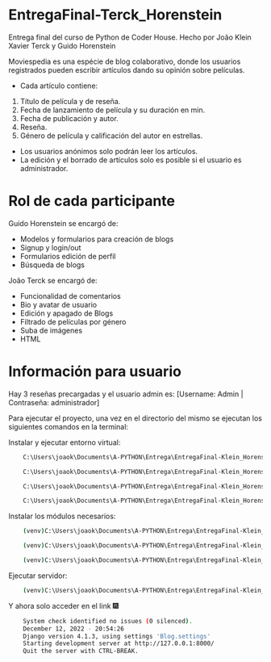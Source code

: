 # EntregaFinal-Terck_Horenstein
Entrega final del curso de Python de Coder House. Hecho por João Klein Xavier Terck y Guido Horenstein

Moviespedia es una espécie de blog colaborativo, donde los usuarios registrados pueden escribir artículos dando su opinión sobre películas.
- Cada artículo contiene:
1. Título de película y de reseña.
2. Fecha de lanzamiento de película y su duración en min.
3. Fecha de publicación y autor.
4. Reseña.
5. Género de película y calificación del autor en estrellas.
- Los usuarios anónimos solo podrán leer los artículos.
- La edición y el borrado de artículos solo es posible si el usuario es administrador. 

# Rol de cada participante
Guido Horenstein se encargó de:
- Modelos y formularios para creación de blogs
- Signup y login/out
- Formularios edición de perfil
- Búsqueda de blogs

João Terck se encargó de:
- Funcionalidad de comentarios
- Bio y avatar de usuario
- Edición y apagado de Blogs
- Filtrado de películas por género
- Suba de imágenes
- HTML


# Información para usuario
Hay 3 reseñas precargadas y el usuario admin es: [Username: Admin | Contraseña: administrador]

Para ejecutar el proyecto, una vez en el directorio del mismo se ejecutan los siguientes comandos en la terminal:

Instalar y ejecutar entorno virtual:

```bash
    C:\Users\joaok\Documents\A-PYTHON\Entrega\EntregaFinal-Klein_Horenstein> pip install virtualenv
```
```bash
    C:\Users\joaok\Documents\A-PYTHON\Entrega\EntregaFinal-Klein_Horenstein> python -m virtualenv venv
```
```bash
    C:\Users\joaok\Documents\A-PYTHON\Entrega\EntregaFinal-Klein_Horenstein> venv/Scripts/activate
```
```bash
    C:\Users\joaok\Documents\A-PYTHON\Entrega\EntregaFinal-Klein_Horenstein> cd Blog
```

Instalar los módulos necesarios:
```bash
    (venv)C:\Users\joaok\Documents\A-PYTHON\Entrega\EntregaFinal-Klein_Horenstein\Blog> pip install Django
```
```bash
    (venv)C:\Users\joaok\Documents\A-PYTHON\Entrega\EntregaFinal-Klein_Horenstein\Blog> pip install Pillow
```
```bash
    (venv)C:\Users\joaok\Documents\A-PYTHON\Entrega\EntregaFinal-Klein_Horenstein\Blog> pip install django-ckeditor
```

Ejecutar servidor:
```bash
    (venv)C:\Users\joaok\Documents\A-PYTHON\Entrega\EntregaFinal-Klein_Horenstein\Blog> python manage.py runserver
```

Y ahora solo acceder en el link :fireworks:
```bash
    System check identified no issues (0 silenced).
    December 12, 2022 - 20:54:26
    Django version 4.1.3, using settings 'Blog.settings'
    Starting development server at http://127.0.0.1:8000/
    Quit the server with CTRL-BREAK.
```
